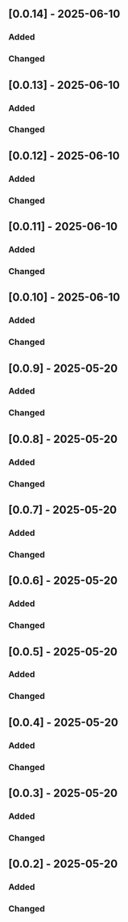 ## [0.0.14] - 2025-06-10

### Added

### Changed

## [0.0.13] - 2025-06-10

### Added

### Changed

## [0.0.12] - 2025-06-10

### Added

### Changed

## [0.0.11] - 2025-06-10

### Added

### Changed

## [0.0.10] - 2025-06-10

### Added

### Changed

## [0.0.9] - 2025-05-20

### Added

### Changed

## [0.0.8] - 2025-05-20

### Added

### Changed

## [0.0.7] - 2025-05-20

### Added

### Changed

## [0.0.6] - 2025-05-20

### Added

### Changed

## [0.0.5] - 2025-05-20

### Added

### Changed

## [0.0.4] - 2025-05-20

### Added

### Changed

## [0.0.3] - 2025-05-20

### Added

### Changed

## [0.0.2] - 2025-05-20

### Added

### Changed

